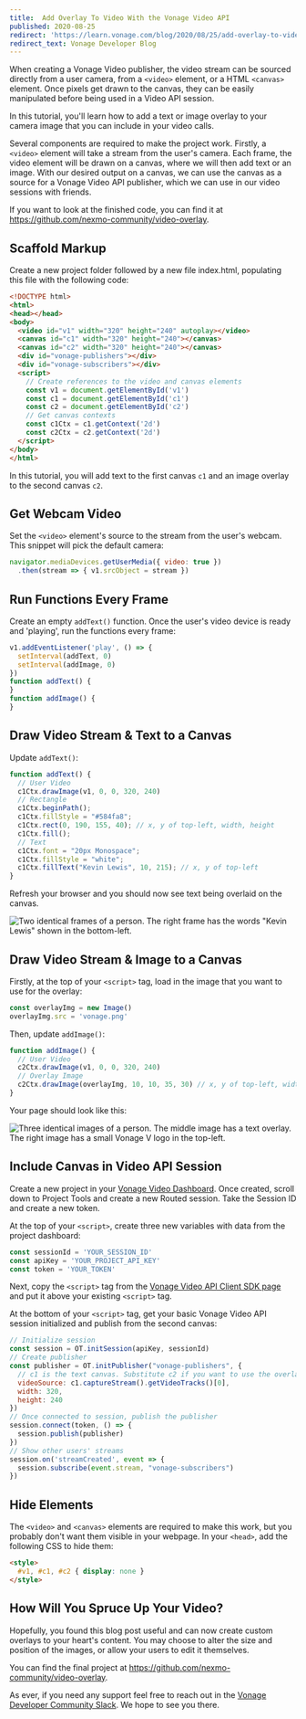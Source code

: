 ```yaml
---
title:  Add Overlay To Video With the Vonage Video API
published: 2020-08-25
redirect: 'https://learn.vonage.com/blog/2020/08/25/add-overlay-to-video-with-the-vonage-video-api/'
redirect_text: Vonage Developer Blog
---
```


When creating a Vonage Video publisher, the video stream can be sourced directly from a user camera, from a `<video>` element, or a HTML `<canvas>` element. Once pixels get drawn to the canvas, they can be easily manipulated before being used in a Video API session.

<!--more-->

In this tutorial, you'll learn how to add a text or image overlay to your camera image that you can include in your video calls.

Several components are required to make the project work. Firstly, a `<video>` element will take a stream from the user's camera. Each frame, the video element will be drawn on a canvas, where we will then add text or an image. With our desired output on a canvas, we can use the canvas as a source for a Vonage Video API publisher, which we can use in our video sessions with friends.

If you want to look at the finished code, you can find it at <https://github.com/nexmo-community/video-overlay>.

## Scaffold Markup

Create a new project folder followed by a new file index.html, populating this file with the following code:

```html
<!DOCTYPE html>
<html>
<head></head>
<body>
  <video id="v1" width="320" height="240" autoplay></video>
  <canvas id="c1" width="320" height="240"></canvas>
  <canvas id="c2" width="320" height="240"></canvas>
  <div id="vonage-publishers"></div>
  <div id="vonage-subscribers"></div>
  <script>
    // Create references to the video and canvas elements
    const v1 = document.getElementById('v1')
    const c1 = document.getElementById('c1')
    const c2 = document.getElementById('c2')
    // Get canvas contexts
    const c1Ctx = c1.getContext('2d')
    const c2Ctx = c2.getContext('2d')
  </script>
</body>
</html>
```

In this tutorial, you will add text to the first canvas `c1` and an image overlay to the second canvas `c2`.

## Get Webcam Video

Set the `<video>` element's source to the stream from the user's webcam. This snippet will pick the default camera:

```js
navigator.mediaDevices.getUserMedia({ video: true })
  .then(stream => { v1.srcObject = stream })
```

## Run Functions Every Frame

Create an empty `addText()` function. Once the user's video device is ready and 'playing', run the functions every frame:

```js
v1.addEventListener('play', () => {
  setInterval(addText, 0)
  setInterval(addImage, 0)
})
function addText() {
}
function addImage() {
}
```

## Draw Video Stream & Text to a Canvas

Update `addText()`:

```js
function addText() {
  // User Video
  c1Ctx.drawImage(v1, 0, 0, 320, 240)
  // Rectangle
  c1Ctx.beginPath();
  c1Ctx.fillStyle = "#584fa8";
  c1Ctx.rect(0, 190, 155, 40); // x, y of top-left, width, height
  c1Ctx.fill();
  // Text
  c1Ctx.font = "20px Monospace";
  c1Ctx.fillStyle = "white";
  c1Ctx.fillText("Kevin Lewis", 10, 215); // x, y of top-left
}
```

Refresh your browser and you should now see text being overlaid on the canvas.

![Two identical frames of a person. The right frame has the words "Kevin Lewis" shown in the bottom-left.](/articles/vonage-video-overlay/text.jpg)

## Draw Video Stream & Image to a Canvas

Firstly, at the top of your `<script>` tag, load in the image that you want to use for the overlay:

```js
const overlayImg = new Image()
overlayImg.src = 'vonage.png'
```

Then, update `addImage()`:

```js
function addImage() {
  // User Video
  c2Ctx.drawImage(v1, 0, 0, 320, 240)
  // Overlay Image
  c2Ctx.drawImage(overlayImg, 10, 10, 35, 30) // x, y of top-left, width, height
}
```

Your page should look like this:

![Three identical images of a person. The middle image has a text overlay. The right image has a small Vonage V logo in the top-left.](/articles/vonage-video-overlay/image.jpg)

## Include Canvas in Video API Session

Create a new project in your [Vonage Video Dashboard](https://tokbox.com/account). Once created, scroll down to Project Tools and create a new Routed session. Take the Session ID and create a new token.

At the top of your `<script>`, create three new variables with data from the project dashboard:

```js
const sessionId = 'YOUR_SESSION_ID'
const apiKey = 'YOUR_PROJECT_API_KEY'
const token = 'YOUR_TOKEN'
```

Next, copy the `<script>` tag from the [Vonage Video API Client SDK page](https://tokbox.com/developer/sdks/js/#loading) and put it above your existing `<script>` tag.

At the bottom of your `<script>` tag, get your basic Vonage Video API session initialized and publish from the second canvas:

```js
// Initialize session
const session = OT.initSession(apiKey, sessionId)
// Create publisher
const publisher = OT.initPublisher("vonage-publishers", {
  // c1 is the text canvas. Substitute c2 if you want to use the overlay canvas.
  videoSource: c1.captureStream().getVideoTracks()[0],
  width: 320,
  height: 240
})
// Once connected to session, publish the publisher
session.connect(token, () => {
  session.publish(publisher)
})
// Show other users' streams
session.on('streamCreated', event => {
  session.subscribe(event.stream, "vonage-subscribers")
})
```

## Hide Elements

The `<video>` and `<canvas>` elements are required to make this work, but you probably don't want them visible in your webpage. In your `<head>`, add the following CSS to hide them:

```html
<style>
  #v1, #c1, #c2 { display: none }
</style>
```

## How Will You Spruce Up Your Video?

Hopefully, you found this blog post useful and can now create custom overlays to your heart's content. You may choose to alter the size and position of the images, or allow your users to edit it themselves.

You can find the final project at <https://github.com/nexmo-community/video-overlay>.

As ever, if you need any support feel free to reach out in the [Vonage Developer Community Slack](https://developer.nexmo.com/community/slack). We hope to see you there.
